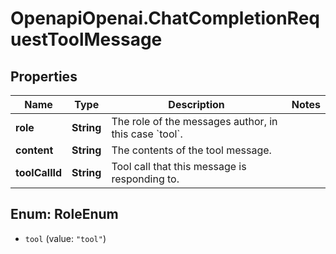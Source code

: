 # OpenapiOpenai.ChatCompletionRequestToolMessage

## Properties

Name | Type | Description | Notes
------------ | ------------- | ------------- | -------------
**role** | **String** | The role of the messages author, in this case &#x60;tool&#x60;. | 
**content** | **String** | The contents of the tool message. | 
**toolCallId** | **String** | Tool call that this message is responding to. | 



## Enum: RoleEnum


* `tool` (value: `"tool"`)




